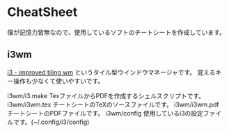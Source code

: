 # CheatSheet

僕が記憶力皆無なので、使用しているソフトのチートシートを作成しています。

## i3wm

[i3 - improved tiling wm](https://i3wm.org/ "i3 - improved tiling wm") というタイル型ウインドウマネージャです。
覚えるキー操作も少なくて使いやすいです。

i3wm/i3.make TexファイルからPDFを作成するシェルスクリプトです。
i3wm/i3wm.tex チートシートのTeXのソースファイルです。
i3wm/i3wm.pdf チートシートのPDFファイルです。
i3wm/config 使用しているi3の設定ファイルです。(~/.config/i3/config)

